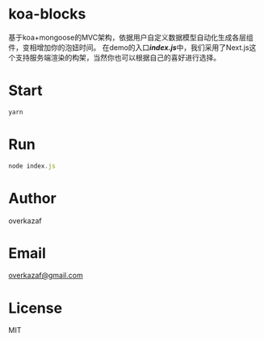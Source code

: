 # koa-blocks

基于koa+mongoose的MVC架构，依据用户自定义数据模型自动化生成各层组件，变相增加你的泡妞时间。
在demo的入口***index.js***中，我们采用了Next.js这个支持服务端渲染的构架，当然你也可以根据自己的喜好进行选择。


# Start
```js
yarn
```

# Run
```js
node index.js
```

# Author
overkazaf

# Email
overkazaf@gmail.com

# License
MIT